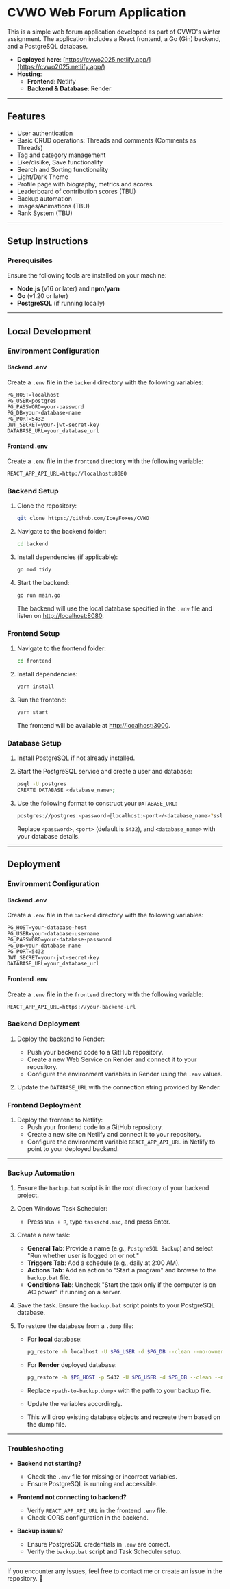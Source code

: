 # CVWO Web Forum Application

This is a simple web forum application developed as part of CVWO's winter assignment. The application includes a React frontend, a Go (Gin) backend, and a PostgreSQL database.

- **Deployed here**: [https://cvwo2025.netlify.app/](https://cvwo2025.netlify.app/)
- **Hosting**:
  - **Frontend**: Netlify
  - **Backend & Database**: Render

---

## **Features**

- User authentication
- Basic CRUD operations: Threads and comments (Comments as Threads)
- Tag and category management
- Like/dislike, Save functionality
- Search and Sorting functionality
- Light/Dark Theme
- Profile page with biography, metrics and scores
- Leaderboard of contribution scores (TBU)
- Backup automation
- Images/Animations (TBU)
- Rank System (TBU)

---

## **Setup Instructions**

### **Prerequisites**

Ensure the following tools are installed on your machine:

- **Node.js** (v16 or later) and **npm/yarn**
- **Go** (v1.20 or later)
- **PostgreSQL** (if running locally)

---

## **Local Development**

### **Environment Configuration**

#### **Backend .env**

Create a `.env` file in the `backend` directory with the following variables:

```env
PG_HOST=localhost
PG_USER=postgres
PG_PASSWORD=your-password
PG_DB=your-database-name
PG_PORT=5432
JWT_SECRET=your-jwt-secret-key
DATABASE_URL=your_database_url
```

#### **Frontend .env**

Create a `.env` file in the `frontend` directory with the following variable:

```env
REACT_APP_API_URL=http://localhost:8080
```

### **Backend Setup**

1. Clone the repository:

   ```bash
   git clone https://github.com/IceyFoxes/CVWO
   ```

2. Navigate to the backend folder:

   ```bash
   cd backend
   ```

3. Install dependencies (if applicable):

   ```bash
   go mod tidy
   ```

4. Start the backend:

   ```bash
   go run main.go
   ```

   The backend will use the local database specified in the `.env` file and listen on [http://localhost:8080](http://localhost:8080).

### **Frontend Setup**

1. Navigate to the frontend folder:

   ```bash
   cd frontend
   ```

2. Install dependencies:

   ```bash
   yarn install
   ```

3. Run the frontend:

   ```bash
   yarn start
   ```

   The frontend will be available at [http://localhost:3000](http://localhost:3000).

### **Database Setup**

1. Install PostgreSQL if not already installed.

2. Start the PostgreSQL service and create a user and database:

   ```bash
   psql -U postgres
   CREATE DATABASE <database_name>;
   ```

3. Use the following format to construct your `DATABASE_URL`:

   ```bash
   postgres://postgres:<password>@localhost:<port>/<database_name>?sslmode=disable
   ```

   Replace `<password>`, `<port>` (default is `5432`), and `<database_name>` with your database details.

---

## **Deployment**

### **Environment Configuration**

#### **Backend .env**

Create a `.env` file in the `backend` directory with the following variables:

```env
PG_HOST=your-database-host
PG_USER=your-database-username
PG_PASSWORD=your-database-password
PG_DB=your-database-name
PG_PORT=5432
JWT_SECRET=your-jwt-secret-key
DATABASE_URL=your_database_url
```

#### **Frontend .env**

Create a `.env` file in the `frontend` directory with the following variable:

```env
REACT_APP_API_URL=https://your-backend-url
```

### **Backend Deployment**

1. Deploy the backend to Render:

   - Push your backend code to a GitHub repository.
   - Create a new Web Service on Render and connect it to your repository.
   - Configure the environment variables in Render using the `.env` values.

2. Update the `DATABASE_URL` with the connection string provided by Render.

### **Frontend Deployment**

1. Deploy the frontend to Netlify:
   - Push your frontend code to a GitHub repository.
   - Create a new site on Netlify and connect it to your repository.
   - Configure the environment variable `REACT_APP_API_URL` in Netlify to point to your deployed backend.

---

### **Backup Automation**

1. Ensure the `backup.bat` script is in the root directory of your backend project.

2. Open Windows Task Scheduler:

   - Press `Win + R`, type `taskschd.msc`, and press Enter.

3. Create a new task:

   - **General Tab**: Provide a name (e.g., `PostgreSQL Backup`) and select "Run whether user is logged on or not."
   - **Triggers Tab**: Add a schedule (e.g., daily at 2:00 AM).
   - **Actions Tab**: Add an action to "Start a program" and browse to the `backup.bat` file.
   - **Conditions Tab**: Uncheck "Start the task only if the computer is on AC power" if running on a server.

4. Save the task. Ensure the `backup.bat` script points to your PostgreSQL database.

5. To restore the database from a `.dump` file:

   - For **local** database:

     ```bash
     pg_restore -h localhost -U $PG_USER -d $PG_DB --clean --no-owner <path-to-backup.dump>
     ```

   - For **Render** deployed database:

     ```bash
     pg_restore -h $PG_HOST -p 5432 -U $PG_USER -d $PG_DB --clean --no-owner <path-to-backup.dump>
     ```

   - Replace `<path-to-backup.dump>` with the path to your backup file.

   - Update the variables accordingly.

   - This will drop existing database objects and recreate them based on the dump file.

---

### **Troubleshooting**

- **Backend not starting?**

  - Check the `.env` file for missing or incorrect variables.
  - Ensure PostgreSQL is running and accessible.

- **Frontend not connecting to backend?**

  - Verify `REACT_APP_API_URL` in the frontend `.env` file.
  - Check CORS configuration in the backend.

- **Backup issues?**

  - Ensure PostgreSQL credentials in `.env` are correct.
  - Verify the `backup.bat` script and Task Scheduler setup.

---

If you encounter any issues, feel free to contact me or create an issue in the repository. 🚀
